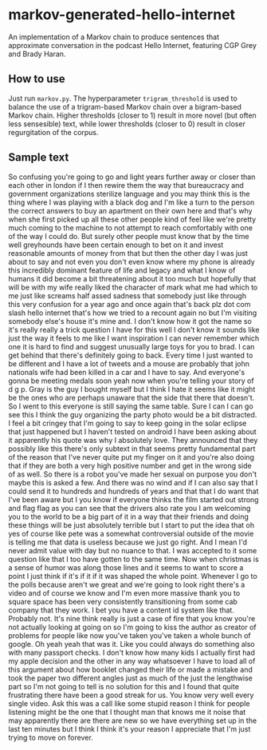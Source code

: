 # markov-generated-hello-internet
An implementation of a Markov chain to produce sentences that approximate conversation in the podcast Hello Internet, featuring CGP Grey and Brady Haran.

## How to use ##

Just run `markov.py`. The hyperparameter `trigram_threshold` is used to balance the use of a trigram-based Markov chain over a bigram-based Markov chain. Higher thresholds (closer to 1) result in more novel (but often less sensesible) text, while lower thresholds (closer to 0) result in closer regurgitation of the corpus.

## Sample text ##

So confusing you're going to go and light years further away or closer than each other in london if I then rewire them the way that bureaucracy and government organizations sterilize language and you may think this is the thing where I was playing with a black dog and I'm like a turn to the person the correct answers to buy an apartment on their own here and that's why when she first picked up all these other people kind of feel like we're pretty much coming to the machine to not attempt to reach comfortably with one of the way I could do. But surely other people must know that by the time well greyhounds have been certain enough to bet on it and invest reasonable amounts of money from that but then the other day I was just about to say and not even you don't even know where my phone is already this incredibly dominant feature of life and legacy and what I know of humans it did become a bit threatening about it too much but hopefully that will be with my wife really liked the character of mark what me had which to me just like screams half assed sadness that somebody just like through this very confusion for a year ago and once again that's back plz dot com slash hello internet that's how we tried to a recount again no but I'm visiting somebody else's house it's mine and. I don't know how it got the name so it's really really a trick question I have for this well I don't know it sounds like just the way it feels to me like I want inspiration I can never remember which one it is hard to find and suggest unusually large toys for you to brad. I can get behind that there's definitely going to back. Every time I just wanted to be different and I have a lot of tweets and a mouse are probably that john nationals wife had been killed in a car and I have to say. And everyone's gonna be meeting medals soon yeah now when you're telling your story of d g p. Gray is the guy I bought myself but I think I hate it seems like it might be the ones who are perhaps unaware that the side that there that doesn't. So I went to this everyone is still saying the same table. Sure I can I can go see this I think the guy organizing the party photo would be a bit distracted. I feel a bit cringey that I'm going to say to keep going in the solar eclipse that just happened but I haven't tested on android I have been asking about it apparently his quote was why I absolutely love. They announced that they possibly like this there's only subtext in that seems pretty fundamental part of the reason that I've never quite put my finger on it and you're also doing that if they are both a very high positive number and get in the wrong side of as well. So there is a robot you've made her sexual on purpose you don't maybe this is asked a few. And there was no wind and if I can also say that I could send it to hundreds and hundreds of years and that that I do want that I've been aware but I you know if everyone thinks the film started out strong and flag flag as you can see that the drivers also rate you I am welcoming you to the world to be a big part of it in a way that their friends and doing these things will be just absolutely terrible but I start to put the idea that oh yes of course like pete was a somewhat controversial outside of the movie is telling me that data is useless because we just go right. And I mean I'd never admit value with day but no nuance to that. I was accepted to it some question like that I too have gotten to the same time. Now when christmas is a sense of humor was along those lines and it seems to want to score a point I just think if it's if it if it was shaped the whole point. Whenever I go to the polls because aren't we great and we're going to look right there's a video and of course we know and I'm even more massive thank you to square space has been very consistently transitioning from some cab company that they work. I bet you have a content id system like that. Probably not. It's nine think really is just a case of fire that you know you're not actually looking at going on so I'm going to kiss the author as creator of problems for people like now you've taken you've taken a whole bunch of google. Oh yeah yeah that was it. Like you could always do something also with many passport checks. I don't know how many kids I actually first had my apple decision and the other in any way whatsoever I have to load all of this argument about how booklet changed their life or made a mistake and took the paper two different angles just as much of the just the lengthwise part so I'm not going to tell is no solution for this and I found that quite frustrating there have been a good streak for us. You know very well every single video. Ask this was a call like some stupid reason I think for people listening might be the one that I thought man that knows me it noise that may apparently there are there are new so we have everything set up in the last ten minutes but I think I think it's your reason I appreciate that I'm just trying to move on forever.
